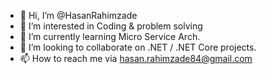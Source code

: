 - 👋 Hi, I’m @HasanRahimzade
- 👀 I’m interested in Coding & problem solving
- 🌱 I’m currently learning Micro Service Arch.
- 💞️ I’m looking to collaborate on .NET / .NET Core projects.
- 📫 How to reach me via hasan.rahimzade84@gmail.com

<!---
HasanRahimzade/HasanRahimzade is a ✨ special ✨ repository because its `README.md` (this file) appears on your GitHub profile.
You can click the Preview link to take a look at your changes.
--->
